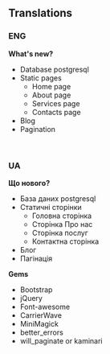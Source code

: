 ## Translations

### ENG
**What's new?**
* Database postgresql
* Static pages
  * Home page
  * About page
  * Services page
  * Contacts page
* Blog
 * Pagination

<br>

### UA
**Що нового?**
* База даних postgresql
* Статичні сторінки
  * Головна сторінка
  * Сторінка Про нас
  * Сторінка послуг
  * Контактна сторінка
* Блог
 * Пагінація

**Gems**
* Bootstrap
* jQuery
* Font-awesome
* CarrierWave
* MiniMagick
* better_errors
* will_paginate or kaminari
